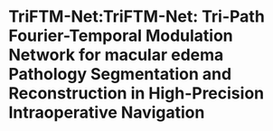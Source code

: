 # TriFTM-Net:TriFTM-Net: Tri-Path Fourier-Temporal Modulation Network for macular edema Pathology Segmentation and Reconstruction in High-Precision Intraoperative Navigation
